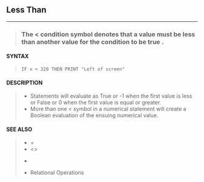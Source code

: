## Less Than
---
<blockquote>

### The < condition symbol denotes that a value must be less than another value for the condition to be true .

</blockquote>

#### SYNTAX

<blockquote>

`IF x < 320 THEN PRINT "Left of screen"`

</blockquote>

#### DESCRIPTION

<blockquote>

* Statements will evaluate as True or -1 when the first value is less or False or 0 when the first value is equal or greater.
* More than one < symbol in a numerical statement will create a Boolean evaluation of the ensuing numerical value.


</blockquote>

#### SEE ALSO

<blockquote>

* =
* <>
* >
* Relational Operations

</blockquote>
